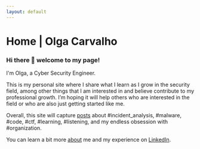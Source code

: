 ```yaml
---
layout: default
---
```

# Home | Olga Carvalho

### Hi there 👋 welcome to my page!

I'm Olga, a Cyber Security Engineer.

This is my personal site where I share what I learn as I grow in the security field, among other things that I am interested in and believe contribute to my professional growth. I’m hoping it will help others who are interested in the field or who are also just getting started like me.

Overall, this site will capture <a href="/posts">posts</a> about #incident_analysis, #malware, #code, #ctf, #learning, #listening, and my endless obsession with #organization.

You can learn a bit more <a href="/about">about</a> me and my experience on <a href="{{ site.linkedin }}">LinkedIn</a>.
